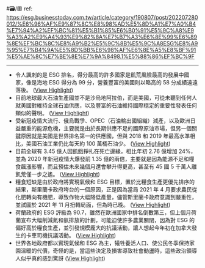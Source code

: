 #🗃/🟥 
ref: 
https://esg.businesstoday.com.tw/article/category/190807/post/202207280012/%E6%96%AF%E9%87%8C%E8%98%AD%E5%8D%A1%E7%A0%B4%E7%94%A2%EF%BC%81%E5%B1%85%E6%B0%91%E5%9C%A8%E9%A3%A2%E9%A4%93%E9%82%8A%E7%B7%A3%E6%8E%99%E6%89%8E%EF%BC%8C%E8%A9%B2%E5%9C%8B%E5%9C%A8ESG%E8%A9%95%E7%B4%9A%E5%8D%BB%E6%98%AF%E6%8E%A5%E8%BF%91%E5%AE%8C%E7%BE%8E%E7%9A%8498.1%E5%88%86%EF%BC%9F

---

- 令人諷刺的是 ESG 排名，得分最高的許多國家是飢荒風險最高的發展中國家，像是海地 ESG 得分為 99 分，營養豐富的美國則以略高的 58 分成績遠遠落後。 ([View Highlight](https://read.readwise.io/read/01gq01e5mcyjt47arnb8x6j4na))
- 目前地球最大石油生產國並不是沙烏地阿拉伯，而是美國，可從未聽到任何人就美國對維持全球石油供應，以及豐富的石油維持國際穩定的重要性發表任何類似的聲明。 ([View Highlight](https://read.readwise.io/read/01gq01ehepzp054b84kxxj02q8))
- 受新冠疫情大流行、俄烏戰爭、OPEC（石油輸出國組織）減產，以及歐洲日益嚴重的能源危機，主要就是由於長期供應不足的國際原油市場，但另一個關鍵原因就是美國是世界排名第一的供應國，但與 2018 和 2019 年最高水準相比，美國石油工業仍比每天約 100 萬桶石油少。 ([View Highlight](https://read.readwise.io/read/01gq01ekdp2a6ngx21wxmmzxfz))
- 目前全球有 3.45 億人因飢餓掙扎在死亡邊緣，相比年初 2.76 億增加 24%，並為 2020 年新冠疫情大爆發前 1.35 億的兩倍，主要就是因為能源不足和糧食飆漲影響，而且預估未來幾個月還會攀升得更高，甚至有 45 國 5 千萬人離飢荒僅一步之遙。 ([View Highlight](https://read.readwise.io/read/01gq01fan2ar3mnqtdwvn6s7nb))
- 糧食短缺是由於政府將實現氣候和 ESG 目標，置於比糧食生產更優先排序的結果，斯里蘭卡政府垮台的一個原因，正是因為當局 2021 年 4 月要求農民從化肥轉向有機肥，導致作物大幅降低產量，儘管斯里蘭卡政府意識到嚴重性，並試圖於 2021 年 11 月扭轉局面，但為時已晚。 ([View Highlight](https://read.readwise.io/read/01gq01fh627w1z4ezy41khxkw3))
- 荷蘭政府的 ESG 評級為 90.7，雖然在歐洲國家中排名倒數第三，但上個月荷蘭宣布大幅削減氮和氨排放的計劃，可能迫使許多農業關閉，因為對 ESG 的偏好高於糧食生產，並引發規模龐大的抗議活動，讓人想起今年初在加拿大發生的卡車司機抗議活動。 ([View Highlight](https://read.readwise.io/read/01gq01fsxryq0jbr70x2wxqy4v))
- 世界各地政府都以實現氣候和 ESG 為主，犧牲養活人口、使公民冬季保持家園溫暖的代價，奇怪的是，當這些決定及損害導致社會動盪時，這些政治領導人似乎真的感到驚訝 ([View Highlight](https://read.readwise.io/read/01gq01gk8cftwm6n5x9y367dhz))
